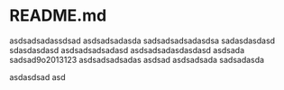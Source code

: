 # README.md

asdsadsadassdsad
asdsadsadasda
sadsadsadsadasdsa
sadasdasdasd
sdasdasdasd
asdsadsadsadasd
asdsadsadasdasdasd
asdsada
sadsad9o2013123
asdsadsadsadas
asdsad
asdsadsada
sadsadasda


asdasdsad
asd
